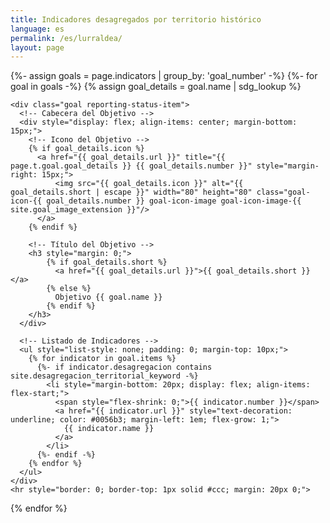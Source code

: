 ```yaml
---
title: Indicadores desagregados por territorio histórico
language: es
permalink: /es/lurraldea/
layout: page
---
```



<div class="container">

  <!-- Mostrar indicadores agrupados en orden de objetivos -->
  {%- assign goals = page.indicators | group_by: 'goal_number' -%}
  {%- for goal in goals -%}
    {% assign goal_details = goal.name | sdg_lookup %}

    <div class="goal reporting-status-item">
      <!-- Cabecera del Objetivo -->
      <div style="display: flex; align-items: center; margin-bottom: 15px;">
        <!-- Icono del Objetivo -->
        {% if goal_details.icon %}
          <a href="{{ goal_details.url }}" title="{{ page.t.goal.goal_details }} {{ goal_details.number }}" style="margin-right: 15px;">
              <img src="{{ goal_details.icon }}" alt="{{ goal_details.short | escape }}" width="80" height="80" class="goal-icon-{{ goal_details.number }} goal-icon-image goal-icon-image-{{ site.goal_image_extension }}"/>
          </a>
        {% endif %}
        
        <!-- Título del Objetivo -->
        <h3 style="margin: 0;">
            {% if goal_details.short %}
              <a href="{{ goal_details.url }}">{{ goal_details.short }}</a>
            {% else %}
              Objetivo {{ goal.name }}
            {% endif %}
        </h3>
      </div>

      <!-- Listado de Indicadores -->
      <ul style="list-style: none; padding: 0; margin-top: 10px;">
        {% for indicator in goal.items %}
          {%- if indicator.desagregacion contains site.desagregacion_territorial_keyword -%}
            <li style="margin-bottom: 20px; display: flex; align-items: flex-start;">
              <span style="flex-shrink: 0;">{{ indicator.number }}</span>
              <a href="{{ indicator.url }}" style="text-decoration: underline; color: #0056b3; margin-left: 1em; flex-grow: 1;">
                {{ indicator.name }}
              </a>
            </li>
          {%- endif -%}	
        {% endfor %}
      </ul>
    </div>
    <hr style="border: 0; border-top: 1px solid #ccc; margin: 20px 0;">
  {% endfor %}
</div>
